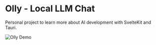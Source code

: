 # Olly - Local LLM Chat

Personal project to learn  more about AI development with SvelteKit and Tauri.


![Olly Demo](static/olly-demo.gif)


